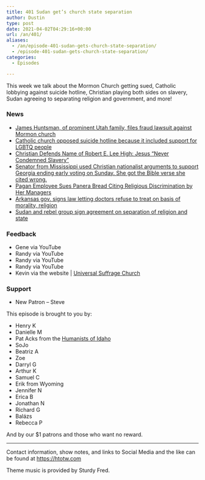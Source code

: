 ```yaml
---
title: 401 Sudan get’s church state separation
author: Dustin
type: post
date: 2021-04-02T04:29:16+00:00
url: /an/401/
aliases:
  - /an/episode-401-sudan-gets-church-state-separation/
  - /episode-401-sudan-gets-church-state-separation/
categories:
  - Episodes

---
```

<div id="buzzsprout-player-10552708"></div><script src="https://www.buzzsprout.com/1983601/10552708-401-sudan-get-s-church-state-separation.js?container_id=buzzsprout-player-10552708&player=small" type="text/javascript" charset="utf-8"></script>

This week we talk about the Mormon Church getting sued, Catholic lobbying against suicide hotline, Christian playing both sides on slavery, Sudan agreeing to separating religion and government, and more!

<!--more-->

### News

  *  [James Huntsman, of prominent Utah family, files fraud lawsuit against Mormon church][1]
  *  [Catholic church opposed suicide hotline because it included support for LGBTQ people][2]
  *  [Christian Defends Name of Robert E. Lee High: Jesus &#8220;Never Condemned Slavery&#8221;][3]
  *  [Senator from Mississippi used Christian nationalist arguments to support Georgia ending early voting on Sunday. She got the Bible verse she cited wrong.][4]
  *  [Pagan Employee Sues Panera Bread Citing Religious Discrimination by Her Managers][5]
  *  [Arkansas gov. signs law letting doctors refuse to treat on basis of morality, religion][6]
  *  [Sudan and rebel group sign agreement on separation of religion and state][7]

### Feedback

  * Gene via YouTube
  * Randy via YouTube
  * Randy via YouTube
  * Randy via YouTube
  * Kevin via the website | [Universal Suffrage Church][8]

### Support

  * New Patron &#8211; Steve

This episode is brought to you by:

  * Henry K
  * Danielle M
  * Pat Acks from the [Humanists of Idaho][9]
  * SoJo
  * Beatriz A
  * Zoe
  * Darryl G
  * Arthur K
  * Samuel C
  * Erik from Wyoming
  * Jennifer N
  * Erica B
  * Jonathan N
  * Richard G
  * Balázs
  * Rebecca P

And by our $1 patrons and those who want no reward.

* * *

Contact information, show notes, and links to Social Media and the like can be found at <https://htotw.com>

Theme music is provided by Sturdy Fred.

 [1]: https://www.lmtonline.com/news/article/James-Huntsman-of-prominent-Utah-family-files-16046024.php
 [2]: https://www.lgbtqnation.com/2021/03/catholic-church-opposed-suicide-hotline-included-support-lgbtq-people/
 [3]: https://friendlyatheist.patheos.com/2021/03/26/christian-defends-name-of-robert-e-lee-high-jesus-never-condemned-slavery/
 [4]: https://ffrf.org/news/news-releases/item/38628-ffrf-calls-out-senator-from-mississippi-on-christian-nationalist-comments
 [5]: https://friendlyatheist.patheos.com/2021/03/25/pagan-employee-sues-panera-bread-citing-religious-discrimination-by-her-managers/
 [6]: https://www.yahoo.com/news/arkansas-gov-signs-law-letting-000129183.html
 [7]: https://www.reuters.com/article/us-sudan-politics/sudan-and-rebel-group-sign-agreement-on-separation-of-religion-and-state-idUSKBN2BK0DT
 [8]: https://www.universalsuffragechurch.org/
 [9]: https://www.humanistsofidaho.org/